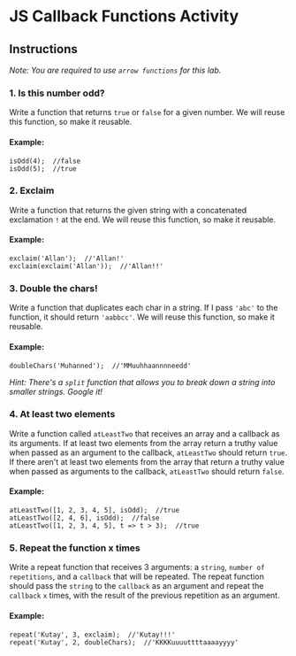 # JS Callback Functions Activity

## Instructions
*Note: You are required to use `arrow functions` for this lab.*

### 1. Is this number odd?
Write a function that returns `true` or `false` for a given number. We will reuse this function, so make it reusable.

#### Example:
```
isOdd(4);  //false
isOdd(5);  //true
```

### 2. Exclaim
Write a function that returns the given string with a concatenated exclamation `!` at the end. We will reuse this function, so make it reusable.

#### Example:
```
exclaim('Allan');  //'Allan!'
exclaim(exclaim('Allan'));  //'Allan!!'
```

### 3. Double the chars!
Write a function that duplicates each char in a string. If I pass `'abc'` to the function, it should return `'aabbcc'`. We will reuse this function, so make it reusable.

#### Example:
```
doubleChars('Muhanned');  //'MMuuhhaannnneedd'
```

*Hint: There's a `split` function that allows you to break down a string into smaller strings. Google it!*

### 4. At least two elements
Write a function called `atLeastTwo` that receives an array and a callback as its arguments. If at least two elements from the array return a truthy value when passed as an argument to the callback, `atLeastTwo` should return `true`. If there aren't at least two elements from the array that return a truthy value when passed as arguments to the callback, `atLeastTwo` should return `false`.

#### Example:
```
atLeastTwo([1, 2, 3, 4, 5], isOdd);  //true
atLeastTwo([2, 4, 6], isOdd);  //false
atLeastTwo([1, 2, 3, 4, 5], t => t > 3);  //true
```

### 5. Repeat the function x times
Write a repeat function that receives 3 arguments: a `string`, `number of repetitions`, and a `callback` that will be repeated. The repeat function should pass the `string` to the `callback` as an argument and repeat the `callback` `x` times, with the result of the previous repetition as an argument.

#### Example:
```
repeat('Kutay', 3, exclaim);  //'Kutay!!!'
repeat('Kutay', 2, doubleChars);  //'KKKKuuuuttttaaaayyyy'
```